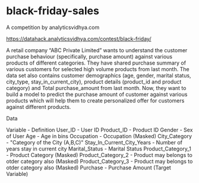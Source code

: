 # black-friday-sales
A competition by analyticsvidhya.com

https://datahack.analyticsvidhya.com/contest/black-friday/

A retail company “ABC Private Limited” wants to understand the customer purchase behaviour (specifically, purchase amount) against various products of different categories. They have shared purchase summary of various customers for selected high volume products from last month.
The data set also contains customer demographics (age, gender, marital status, city_type, stay_in_current_city), product details (product_id and product category) and Total purchase_amount from last month.
Now, they want to build a model to predict the purchase amount of customer against various products which will help them to create personalized offer for customers against different products.

Data

Variable -	Definition
User_ID	- User ID
Product_ID	- Product ID
Gender	- Sex of User
Age	- Age in bins
Occupation	- Occupation (Masked)
City_Category - "Category of the City (A,B,C)"
Stay_In_Current_City_Years	- Number of years stay in current city
Marital_Status - Marital Status
Product_Category_1	- Product Category (Masked)
Product_Category_2	- Product may belongs to otder category also (Masked)
Product_Category_3	- Product may belongs to otder category also (Masked)
Purchase	- Purchase Amount (Target Variable)
